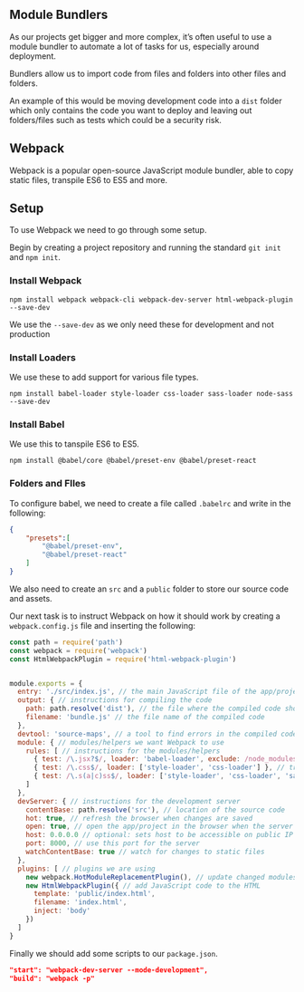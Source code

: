 ## Module Bundlers

As our projects get bigger and more complex, it’s often useful to use a module bundler to automate a lot of tasks for us, especially around deployment.

Bundlers allow us to import code from files and folders into other files and folders.

An example of this would be moving development code into a `dist` folder which only contains the code you want to deploy and leaving out folders/files such as tests which could be a security risk.

## Webpack

Webpack is a popular open-source JavaScript module bundler, able to copy static files, transpile ES6 to ES5 and more.

## Setup

To use Webpack we need to go through some setup.

Begin by creating a project repository and running the standard `git init` and `npm init`.

### Install Webpack

`npm install webpack webpack-cli webpack-dev-server html-webpack-plugin --save-dev`

We use the `--save-dev` as we only need these for development and not production

### Install Loaders

We use these to add support for various file types.

`npm install babel-loader style-loader css-loader sass-loader node-sass --save-dev`

### Install Babel

We use this to tanspile ES6 to ES5.

`npm install @babel/core @babel/preset-env @babel/preset-react`

### Folders and FIles

To configure babel, we need to create a file called `.babelrc` and write in the following:

```json
{
    "presets":[
        "@babel/preset-env",
        "@babel/preset-react"
    ]
}
```

We also need to create an `src` and a `public` folder to store our source code and assets.

Our next task is to instruct Webpack on how it should work by creating a `webpack.config.js` file and inserting the following:

```js
const path = require('path')
const webpack = require('webpack')
const HtmlWebpackPlugin = require('html-webpack-plugin')


module.exports = {
  entry: './src/index.js', // the main JavaScript file of the app/project
  output: { // instructions for compiling the code
    path: path.resolve('dist'), // the file where the compiled code should go
    filename: 'bundle.js' // the file name of the compiled code
  },
  devtool: 'source-maps', // a tool to find errors in the compiled code, but show them against the source code for easier debugging
  module: { // modules/helpers we want Webpack to use
    rules: [ // instructions for the modules/helpers
      { test: /\.jsx?$/, loader: 'babel-loader', exclude: /node_modules/ }, // transpile JSX files
      { test: /\.css$/, loader: ['style-loader', 'css-loader'] }, // transpile css files
      { test: /\.s(a|c)ss$/, loader: ['style-loader', 'css-loader', 'sass-loader'] } // transpile sass/scss files
    ]
  },
  devServer: { // instructions for the development server
    contentBase: path.resolve('src'), // location of the source code
    hot: true, // refresh the browser when changes are saved
    open: true, // open the app/project in the browser when the server starts
    host: 0.0.0.0 // optional: sets host to be accessible on public IP
    port: 8000, // use this port for the server
    watchContentBase: true // watch for changes to static files
  },
  plugins: [ // plugins we are using
    new webpack.HotModuleReplacementPlugin(), // update changed modules without page reload
    new HtmlWebpackPlugin({ // add JavaScript code to the HTML
      template: 'public/index.html',
      filename: 'index.html',
      inject: 'body'
    })
  ]
}
```

Finally we should add some scripts to our `package.json`.

```json
"start": "webpack-dev-server --mode-development",
"build": "webpack -p"
```
